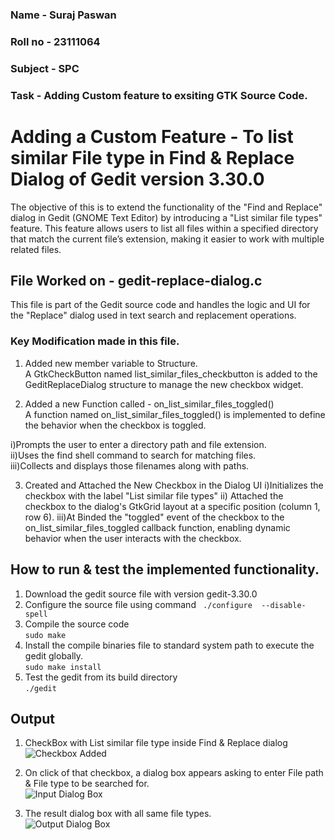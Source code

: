### Name - Suraj Paswan
### Roll no - 23111064
### Subject - SPC
### Task - Adding Custom feature to exsiting GTK Source Code.

# Adding a Custom Feature - To list similar File type in Find & Replace Dialog of Gedit version 3.30.0
The objective of this is to extend the functionality of the "Find and Replace" dialog in Gedit (GNOME Text Editor) by introducing a "List similar file types" feature. This feature allows users to list all files within a specified directory that match the current file’s extension, making it easier to work with multiple related files.

## File Worked on - gedit-replace-dialog.c
This file is part of the Gedit source code and handles the logic and UI for the "Replace" dialog used in text search and replacement operations. 
### Key Modification made in this file. 
1) Added new member variable to Structure.  
    A GtkCheckButton named list_similar_files_checkbutton is added to the GeditReplaceDialog structure to manage the new checkbox widget.  

2) Added a new Function called - on_list_similar_files_toggled()  
A function named on_list_similar_files_toggled() is implemented to define the behavior when the checkbox is toggled.  

i)Prompts the user to enter a directory path and file extension.  
ii)Uses the find shell command to search for matching files.  
iii)Collects and displays those filenames along with paths.  

3) Created and Attached the New Checkbox in the Dialog UI 
i)Initializes the checkbox with the label "List similar file types" 
ii) Attached the checkbox to the dialog's GtkGrid layout at a specific position (column 1, row 6). 
iii)At Binded the "toggled" event of the checkbox to the on_list_similar_files_toggled callback function, enabling dynamic behavior when the user interacts with the checkbox. 

## How to run & test the implemented functionality. 
1) Download the gedit source file with version gedit-3.30.0
2) Configure the source file using command 
    ``` ./configure  --disable-spell```
3) Compile the source code  
    ``` sudo make  ```  
4) Install the compile binaries file to standard system path to execute the gedit globally.  
    ``` sudo make install ```  
5) Test the gedit from its build directory  
   ``` ./gedit ```


## Output 
1) CheckBox with List similar file type inside Find & Replace dialog
![Checkbox Added](assets/checkbox_addition.png)

2) On click of that checkbox, a dialog box appears asking to enter File path & File type to be searched for.  
![Input Dialog Box](assets/input-dialog-box.png)

3) The result dialog box with all same file types.  
![Output Dialog Box](assets/output-dialog-box.png)

     

